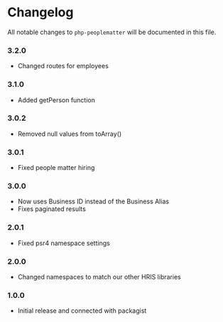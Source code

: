 # Changelog

All notable changes to `php-peoplematter` will be documented in this file.

### 3.2.0
- Changed routes for employees

### 3.1.0
- Added getPerson function

### 3.0.2
- Removed null values from toArray()

### 3.0.1
- Fixed people matter hiring

### 3.0.0
- Now uses Business ID instead of the Business Alias
- Fixes paginated results

### 2.0.1
- Fixed psr4 namespace settings

### 2.0.0
- Changed namespaces to match our other HRIS libraries

### 1.0.0
- Initial release and connected with packagist
